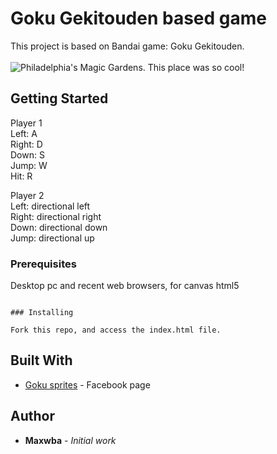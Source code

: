# Goku Gekitouden based game

This project is based on Bandai game: Goku Gekitouden.<br><br>
![Philadelphia's Magic Gardens. This place was so cool!](https://gamespot1.cbsistatic.com/uploads/scale_tiny/box/7/2/0/2/11245-37202.jpg)

## Getting Started

Player 1 <br>
Left: A <br>
Right: D <br>
Down: S <br>
Jump: W <br>
Hit: R <br>

Player 2 <br>
Left: directional left <br>
Right: directional right<br>
Down: directional down <br>
Jump: directional up <br>


### Prerequisites
Desktop pc and recent web browsers, for canvas html5

```

### Installing

Fork this repo, and access the index.html file.

```

## Built With

* [Goku sprites](https://www.facebook.com/1485254224854008/photos/pb.1485254224854008.-2207520000../1505683009477796/?type=3&theater) - Facebook page

## Author

* **Maxwba** - *Initial work*
